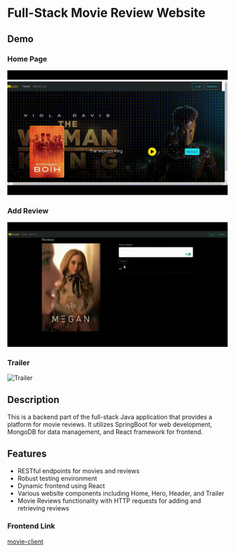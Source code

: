 

# Full-Stack Movie Review Website
## Demo
### Home Page
![Demo](demo.gif)
### Add Review
![Add](AddReview.gif)
### Trailer
![Trailer](Trailer.gif)
## Description
This is a backend part of the full-stack Java application that provides a platform for movie reviews. It utilizes SpringBoot for web development, MongoDB for data management, and React framework for frontend.

## Features
- RESTful endpoints for movies and reviews
- Robust testing environment
- Dynamic frontend using React
- Various website components including Home, Hero, Header, and Trailer
- Movie Reviews functionality with HTTP requests for adding and retrieving reviews <Br>
### Frontend Link
[movie-client](https://github.com/yifeis7/movie-client)



